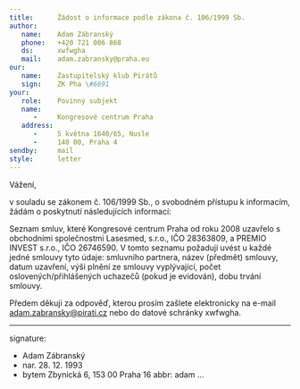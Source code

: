 ```yaml
---
title:      Žádost o informace podle zákona č. 106/1999 Sb.
author:
   name:    Adam Zábranský
   phone:   +420 721 006 868
   ds:      xwfwgha
   mail:    adam.zabransky@praha.eu
our:
   name:    Zastupitelský klub Pirátů
   sign:    ZK Pha \#6691
your:
   role:    Povinný subjekt
   name:    
      -     Kongresové centrum Praha
   address:
      -     5 května 1640/65, Nusle
      -     140 00, Praha 4
sendby:     mail
style:      letter
---
```


Vážení,

v souladu se zákonem č. 106/1999 Sb., o svobodném přístupu k informacím, žádám o poskytnutí následujících informací: 

Seznam smluv, které Kongresové centrum Praha od roku 2008 uzavřelo s obchodními společnostmi Lasesmed, s.r.o., IČO 28363809, a PREMIO INVEST s.r.o., IČO 26746590. V tomto seznamu požaduji uvést u každé jedné smlouvy tyto údaje: smluvního partnera, název (předmět) smlouvy, datum uzavření, výši plnění ze smlouvy vyplývající, počet oslovených/přihlášených uchazečů (pokud je evidován), dobu trvání smlouvy.

Předem děkuji za odpověď, kterou prosím zašlete elektronicky na e-mail adam.zabransky@pirati.cz nebo do datové schránky xwfwgha.

---
signature:
  - Adam Zábranský
  - nar. 28. 12. 1993
  - bytem Zbynická 6, 153 00 Praha 16
abbr:       adam
...
